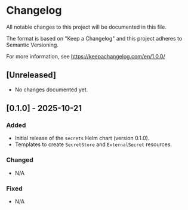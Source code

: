 # Changelog

All notable changes to this project will be documented in this file.

The format is based on "Keep a Changelog" and this project adheres to
Semantic Versioning.

For more information, see https://keepachangelog.com/en/1.0.0/

## [Unreleased]

- No changes documented yet.

## [0.1.0] - 2025-10-21

### Added

- Initial release of the `secrets` Helm chart (version 0.1.0).
- Templates to create `SecretStore` and `ExternalSecret` resources.

### Changed

- N/A

### Fixed

- N/A

<!--
How to use:
- Add new unreleased changes under the "Unreleased" section.
- When cutting a release, move the Unreleased entries into a new section
  with the released version and date, and update `Chart.yaml` `version` accordingly.
-->
